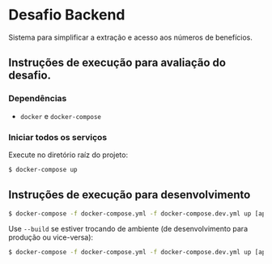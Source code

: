 # Desafio Backend

Sistema para simplificar a extração e acesso aos números de benefícios.

## Instruções de execução para avaliação do desafio.

### Dependências

- `docker` e `docker-compose`

### Iniciar todos os serviços

Execute no diretório raíz do projeto:
```sh
$ docker-compose up
```

## Instruções de execução para desenvolvimento

```sh
$ docker-compose -f docker-compose.yml -f docker-compose.dev.yml up [api|crawler|frontend]
```

Use `--build` se estiver trocando de ambiente (de desenvolvimento para produção ou vice-versa):
```sh
$ docker-compose -f docker-compose.yml -f docker-compose.dev.yml up [api|crawler|frontend] --build
```
